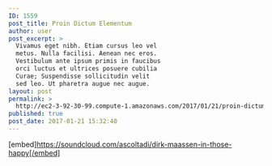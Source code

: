 ```yaml
---
ID: 1559
post_title: Proin Dictum Elementum
author: user
post_excerpt: >
  Vivamus eget nibh. Etiam cursus leo vel
  metus. Nulla facilisi. Aenean nec eros.
  Vestibulum ante ipsum primis in faucibus
  orci luctus et ultrices posuere cubilia
  Curae; Suspendisse sollicitudin velit
  sed leo. Ut pharetra augue nec augue.
layout: post
permalink: >
  http://ec2-3-92-30-99.compute-1.amazonaws.com/2017/01/21/proin-dictum-elementum/
published: true
post_date: 2017-01-21 15:32:40
---
```

[embed]https://soundcloud.com/ascoltadi/dirk-maassen-in-those-happy[/embed]